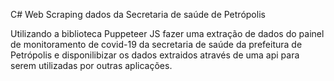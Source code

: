 C# Web Scraping dados da Secretaria de saúde de Petrópolis

Utilizando a biblioteca Puppeteer JS fazer uma extração de dados do painel de monitoramento de covid-19 da secretaria de saúde da prefeitura de Petrópolis e disponilibizar os dados extraidos através de uma api para serem utilizadas por outras aplicações.




    






